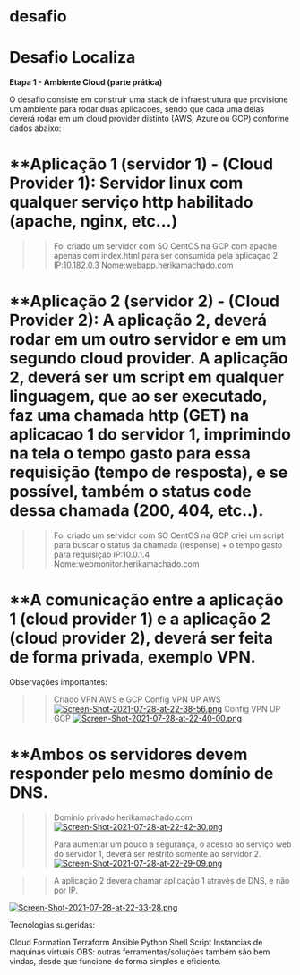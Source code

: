 # desafio
# Desafio Localiza
**Etapa 1 - Ambiente Cloud (parte prática)**

O desafio consiste em construir uma stack de infraestrutura que provisione um ambiente para rodar duas aplicacoes, sendo que cada uma delas deverá rodar em um cloud provider distinto (AWS, Azure ou GCP) conforme dados abaixo:
>>
# **Aplicação 1 (servidor 1) - (Cloud Provider 1): Servidor linux com qualquer serviço http habilitado (apache, nginx, etc...)

>> Foi criado um servidor com SO CentOS na GCP com apache apenas com index.html para ser consumida pela aplicaçao 2
>> IP:10.182.0.3
>> Nome:webapp.herikamachado.com
>>
# **Aplicação 2 (servidor 2) - (Cloud Provider 2): A aplicação 2, deverá rodar em um outro servidor e em um segundo cloud provider. A aplicação 2, deverá ser um script em qualquer linguagem, que ao ser executado, faz uma chamada http (GET) na aplicacao 1 do servidor 1, imprimindo na tela o tempo gasto para essa requisição (tempo de resposta), e se possível, também o status code dessa chamada (200, 404, etc..).

>> Foi criado um servidor com SO CentOS na GCP criei um script para buscar o status da chamada (response) + o tempo gasto para requisiçao
>> IP:10.0.1.4
>> Nome:webmonitor.herikamachado.com
>>
# **A comunicação entre a aplicação 1 (cloud provider 1) e a aplicação 2 (cloud provider 2), deverá ser feita de forma privada, exemplo VPN.
Observações importantes:

>>Criado VPN AWS e GCP
>>Config VPN UP AWS
>>[![Screen-Shot-2021-07-28-at-22-38-56.png](https://i.postimg.cc/LsVLCWKy/Screen-Shot-2021-07-28-at-22-38-56.png)](https://postimg.cc/rdKDzQpW)
>>Config VPN UP GCP
>>[![Screen-Shot-2021-07-28-at-22-40-00.png](https://i.postimg.cc/QCF7MxBP/Screen-Shot-2021-07-28-at-22-40-00.png)](https://postimg.cc/FkQzWvVg)
>>
# **Ambos os servidores devem responder pelo mesmo domínio de DNS.

>>Dominio privado herikamachado.com
>>[![Screen-Shot-2021-07-28-at-22-42-30.png](https://i.postimg.cc/L8t15WXH/Screen-Shot-2021-07-28-at-22-42-30.png)](https://postimg.cc/9DfMNJZS)
>>
>>Para aumentar um pouco a segurança, o acesso ao serviço web do servidor 1, deverá ser restrito somente ao servidor 2.
[![Screen-Shot-2021-07-28-at-22-29-09.png](https://i.postimg.cc/L5gSXrmv/Screen-Shot-2021-07-28-at-22-29-09.png)](https://postimg.cc/8fG9XXJr)

>>A aplicação 2 devera chamar aplicação 1 através de DNS, e não por IP.

[![Screen-Shot-2021-07-28-at-22-33-28.png](https://i.postimg.cc/hPFvm0Nh/Screen-Shot-2021-07-28-at-22-33-28.png)](https://postimg.cc/grDGF3zP)



Tecnologias sugeridas:

Cloud Formation
Terraform
Ansible
Python
Shell Script
Instancias de maquinas virtuais OBS: outras ferramentas/soluções também são bem vindas, desde que funcione de forma simples e eficiente.
